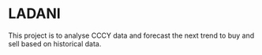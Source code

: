 
# LADANI

This project is to analyse CCCY data and forecast the next trend to buy and sell based on historical data.

